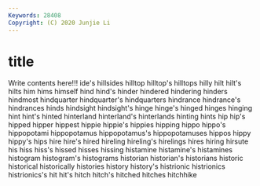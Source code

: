 ```yaml
---
Keywords: 28408
Copyright: (C) 2020 Junjie Li
---
```


# title

Write contents here!!!
ide's 
hillsides 
hilltop 
hilltop's 
hilltops 
hilly
hilt 
hilt's 
hilts 
him 
hims 
himself 
hind 
hind's 
hinder 
hindered
hindering 
hinders 
hindmost 
hindquarter 
hindquarter's 
hindquarters 
hindrance 
hindrance's 
hindrances 
hinds
hindsight 
hindsight's 
hinge 
hinge's 
hinged 
hinges 
hinging 
hint 
hint's 
hinted
hinterland 
hinterland's 
hinterlands 
hinting 
hints 
hip 
hip's 
hipped 
hipper 
hippest
hippie 
hippie's 
hippies 
hipping 
hippo 
hippo's 
hippopotami 
hippopotamus 
hippopotamus's 
hippopotamuses
hippos 
hippy 
hippy's 
hips 
hire 
hire's 
hired 
hireling 
hireling's 
hirelings
hires 
hiring 
hirsute 
his 
hiss 
hiss's 
hissed 
hisses 
hissing 
histamine
histamine's 
histamines 
histogram 
histogram's 
histograms 
historian 
historian's 
historians 
historic 
historical
historically 
histories 
history 
history's 
histrionic 
histrionics 
histrionics's 
hit 
hit's 
hitch
hitch's 
hitched 
hitches 
hitchhike 
